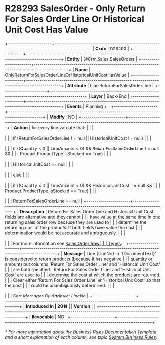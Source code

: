 ﻿---
erp.type: business-rule
erp.entity: Crm.Sales.SalesOrders
---

# R28293 SalesOrder - Only Return For Sales Order Line Or Historical Unit Cost Has Value
+----------------------+-----------------------------------------------------------------------------------------------+
| **Code**             | R28293                                                                                        |
+----------------------+-----------------------------------------------------------------------------------------------+
| **Entity**           | @Crm.Sales.SalesOrders                                                                        |
+----------------------+-----------------------------------------------------------------------------------------------+
| **Name**             | OnlyReturnForSalesOrderLineOrHistoricalUnitCostHasValue                                       |
+----------------------+-----------------------------------------------------------------------------------------------+
| **Attribute**        | Line.ReturnForSalesOrderLine                                                                  |
+----------------------+-----------------------------------------------------------------------------------------------+
| **Layer**            | Back-End                                                                                      |
+----------------------+-----------------------------------------------------------------------------------------------+
| **Events**           | Planning +                                                                                    |
+----------------------+-----------------------------------------------------------------------------------------------+
| **Modify**           | NO                                                                                            |
+----------------------+-----------------------------------------------------------------------------------------------+
| **Action**           | for every line validate that:                                                                 |
|                      | <br/><br/>                                                                                    |
|                      | if (ReturnForSalesOrderLine ! = null \|\| HistoricalUnitCost ! = null)                        |
|                      | <br/><br/>                                                                                    |
|                      | if ((Quantity \< 0 \|\| LineAmount \< 0) && ReturnForSalesOrderLine ! = null &&               |
|                      | Product.ProductType.IsStocked == True)                                                        |
|                      | <br/><br/>                                                                                    |
|                      | HistoricalUnitCost == null                                                                    |
|                      | <br/><br/>                                                                                    |
|                      | else                                                                                          |
|                      | <br/><br/>                                                                                    |
|                      | if ((Quantity \< 0 \|\| LineAmount \< 0) && HistoricalUnitCost  ! = null &&                   |
|                      | Product.ProductType.IsStocked == True)                                                        |
|                      | <br/><br/>                                                                                    |
|                      | ReturnForSalesOrderLine == null                                                               |
+----------------------+-----------------------------------------------------------------------------------------------+
| **Description**      | Return For Sales Order Line and Historical Unit Cost fields are alternative and they cannot   |
|                      | have value at the same time in one returning sales order row because they are used to         |
|                      | determine the returning cost of the products. If both fields have value the cost              |
|                      | determination would be not accurate and ambiguously.                                          |
|                      | <br/><br/>                                                                                    |
|                      | For more information see [Sales Order Row                                                     |
|                      | Types](https://confluence.erp.net/display/techdoc/Sales+Order+Row+Types).                     |
+----------------------+-----------------------------------------------------------------------------------------------+
| **Message**          | Line {LineNo} in \'{DocumentText}\' is considered to return products (because it has negative |
|                      | quantity or amount) but columns \'Return For Sales Order Line\' and \'Historical Unit Cost\'  |
|                      | are both specified. \'Return For Sales Order Line\' and \'Historical Unit Cost\' are used to  |
|                      | determine the cost at which the products are returned.                                        |
|                      | Clear either \'Return For Sales Order Line\' or \'Historical Unit Cost\' so that the cost     |
|                      | could be unambiguously determined.                                                            |
|                      | <br/><br/>                                                                                    |
|                      | *Sort Messages By Attribute: LineNo*                                                          |
+----------------------+-----------------------------------------------------------------------------------------------+
| **Introduced In      | 2018                                                                                          |
| Version**            |                                                                                               |
+----------------------+-----------------------------------------------------------------------------------------------+
| **Revocable**        | NO                                                                                            |
+----------------------+-----------------------------------------------------------------------------------------------+

*\* For more information about the Business Rules Documentation Template and a short explanation of each column, see
topic [System Business Rules](../templates/template-description-system-business-rules.md).*
